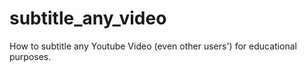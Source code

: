 # subtitle_any_video
How to subtitle any Youtube Video (even other users') for educational purposes.
